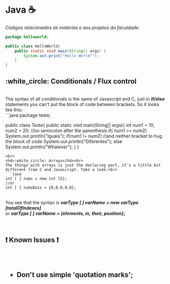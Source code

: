 # Java :coffee:	
<cite> Códigos relacionados às matérias e aos projetos da faculdade.</quote>
```java
package helloworld;

public class HelloWorld{
	public static void main(String[] args) {
		System.out.print("Hello World!");
	}
}
```
<h2>:white_circle: Conditionals / Flux control</h2><br>
The syntax of all conditionals is the same of Javascript and C, just in <strong>if/else</strong> statements you can't put the block of code between brackets. So it looks like this:<br>
```java
package teste;

public class Teste{
    public static void main(String[] args){
        int num1 = 10, num2 = 20; 
	//no semicolon after the parenthesis
        if( num1 == num2)
            System.out.println("Iguais"); 
        if(num1 != num2) 
	//and neither bracket to hug the block of code
            System.out.println("Diferentes");
	else
            System.out.println("Whatever");
    }
}
```
<br>
<h4>:white_circle: Arrays</h4><br>
The things with arrays is just the declaring part, it's a little bit different from C and Javascript. Take a look:<br>
```java
int [ ] nums = new int [5]; 
//or 
int [ ] numsDois = {0,0,0,0,0}; 
```
<br>
You see that the syntax is 
<strong><i>
	varType [ ] varName = new varType [totalOfIndexes] <br>
</i></strong>
	or
<strong><i>
	 varType [ ] varName = {elements, in, their, position};
</i></strong>

<br><h2>:heavy_exclamation_mark: Known Issues :heavy_exclamation_mark:<h2><br>
	<ul>
		<li> Don't use simple 'quotation marks';</li>
	</ul>
	<br>
			
			
